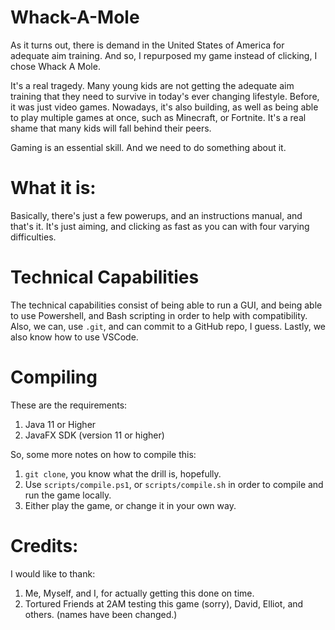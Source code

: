 # Whack-A-Mole

As it turns out, there is demand in the United States of America for adequate aim training. And so, I repurposed my game instead of clicking, I chose Whack A Mole.

It's a real tragedy. Many young kids are not getting the adequate aim training that they need to survive in today's ever changing lifestyle. Before, it was just video games. Nowadays, it's also building, as well as being able to play multiple games at once, such as Minecraft, or Fortnite. It's a real shame that many kids will fall behind their peers. 

Gaming is an essential skill. And we need to do something about it.

# What it is: 

Basically, there's just a few powerups, and an instructions manual, and that's it. It's just aiming, and clicking as fast as you can with four varying difficulties. 

# Technical Capabilities

The technical capabilities consist of being able to run a GUI, and being able to use Powershell, and Bash scripting in order to help with compatibility. Also, we can, use `.git`, and can commit to a GitHub repo, I guess. Lastly, we also know how to use VSCode.


# Compiling 

These are the requirements:

1. Java 11 or Higher
2. JavaFX SDK (version 11 or higher)

So, some more notes on how to compile this:

1. `git clone`, you know what the drill is, hopefully.
2. Use `scripts/compile.ps1`, or `scripts/compile.sh` in order to compile and run the game locally. 
3. Either play the game, or change it in your own way. 
   
# Credits:

I would like to thank: 

1. Me, Myself, and I, for actually getting this done on time. 
2. Tortured Friends at 2AM testing this game (sorry), David, Elliot, and others. (names have been changed.)